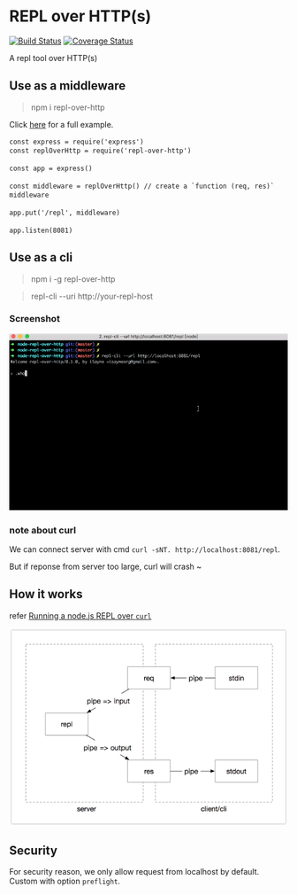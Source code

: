 # REPL over HTTP(s)

[![Build Status](https://travis-ci.org/isayme/node-repl-over-http.svg?branch=master)](https://travis-ci.org/isayme/node-repl-over-http)
[![Coverage Status](https://coveralls.io/repos/github/isayme/node-repl-over-http/badge.svg?branch=master)](https://coveralls.io/github/isayme/node-repl-over-http?branch=master)

A repl tool over HTTP(s)

## Use as a middleware
> npm i repl-over-http

Click [here](./example/server.js) for a full example.

```
const express = require('express')
const replOverHttp = require('repl-over-http')

const app = express()

const middleware = replOverHttp() // create a `function (req, res)` middleware

app.put('/repl', middleware)

app.listen(8081)
```

## Use as a cli
> npm i -g repl-over-http

> repl-cli --uri http://your-repl-host

### Screenshot
![screenshot](./screenshot.gif)

### note about curl
We can connect server with cmd `curl -sNT. http://localhost:8081/repl`.

But if reponse from server too large, curl will crash ~

## How it works
refer [Running a node.js REPL over `curl`](https://gist.github.com/TooTallNate/2053342)

![how-it-works](./how-it-works.png)

## Security
For security reason, we only allow request from localhost by default. Custom with option `preflight`.
